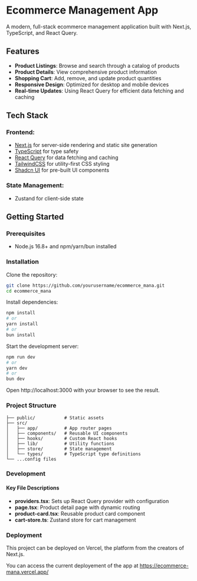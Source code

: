 # Ecommerce Management App
A modern, full-stack ecommerce management application built with Next.js, TypeScript, and React Query.

## Features
- **Product Listings**: Browse and search through a catalog of products
- **Product Details**: View comprehensive product information
- **Shopping Cart**: Add, remove, and update product quantities
- **Responsive Design**: Optimized for desktop and mobile devices
- **Real-time Updates**: Using React Query for efficient data fetching and caching

## Tech Stack
### Frontend:
- [Next.js](https://nextjs.org/) for server-side rendering and static site generation
- [TypeScript](https://www.typescriptlang.org/) for type safety
- [React Query](https://react-query.tanstack.com/) for data fetching and caching
- [TailwindCSS](https://tailwindcss.com/) for utility-first CSS styling
- [Shadcn UI](https://ui.shadcn.com/) for pre-built UI components

### State Management:
- Zustand for client-side state

## Getting Started

### Prerequisites
- Node.js 16.8+ and npm/yarn/bun installed

### Installation
Clone the repository:
```bash
git clone https://github.com/yourusername/ecommerce_mana.git
cd ecommerce_mana
```
Install dependencies:
```bash
npm install
# or
yarn install
# or
bun install
```

Start the development server:
```bash
npm run dev
# or
yarn dev
# or
bun dev
```

Open http://localhost:3000 with your browser to see the result.

### Project Structure
```
├── public/           # Static assets
├── src/
│   ├── app/          # App router pages
│   ├── components/   # Reusable UI components
│   ├── hooks/        # Custom React hooks
│   ├── lib/          # Utility functions
│   ├── store/        # State management
│   └── types/        # TypeScript type definitions
└── ...config files
```

### Development
#### Key File Descriptions
- **providers.tsx**: Sets up React Query provider with configuration
- **page.tsx**: Product detail page with dynamic routing
- **product-card.tsx**: Reusable product card component
- **cart-store.ts**: Zustand store for cart management

### Deployment
This project can be deployed on Vercel, the platform from the creators of Next.js.

You can access the current deployement of the app at https://ecommerce-mana.vercel.app/
